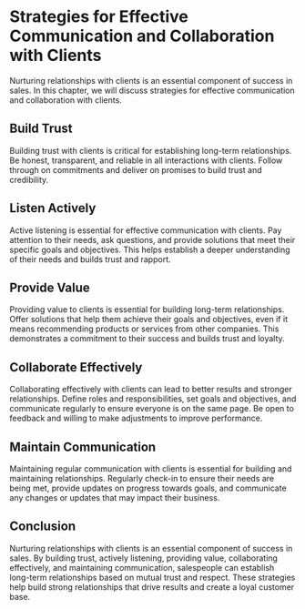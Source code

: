 Strategies for Effective Communication and Collaboration with Clients
=========================================================================================================

Nurturing relationships with clients is an essential component of success in sales. In this chapter, we will discuss strategies for effective communication and collaboration with clients.

Build Trust
-----------

Building trust with clients is critical for establishing long-term relationships. Be honest, transparent, and reliable in all interactions with clients. Follow through on commitments and deliver on promises to build trust and credibility.

Listen Actively
---------------

Active listening is essential for effective communication with clients. Pay attention to their needs, ask questions, and provide solutions that meet their specific goals and objectives. This helps establish a deeper understanding of their needs and builds trust and rapport.

Provide Value
-------------

Providing value to clients is essential for building long-term relationships. Offer solutions that help them achieve their goals and objectives, even if it means recommending products or services from other companies. This demonstrates a commitment to their success and builds trust and loyalty.

Collaborate Effectively
-----------------------

Collaborating effectively with clients can lead to better results and stronger relationships. Define roles and responsibilities, set goals and objectives, and communicate regularly to ensure everyone is on the same page. Be open to feedback and willing to make adjustments to improve performance.

Maintain Communication
----------------------

Maintaining regular communication with clients is essential for building and maintaining relationships. Regularly check-in to ensure their needs are being met, provide updates on progress towards goals, and communicate any changes or updates that may impact their business.

Conclusion
----------

Nurturing relationships with clients is an essential component of success in sales. By building trust, actively listening, providing value, collaborating effectively, and maintaining communication, salespeople can establish long-term relationships based on mutual trust and respect. These strategies help build strong relationships that drive results and create a loyal customer base.
